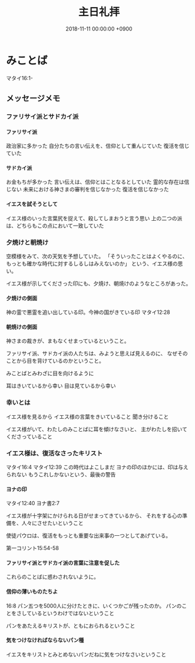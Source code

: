 ﻿---
layout: post
title:  主日礼拝
date:   2018-11-11 00:00:00 +0900
categories: jekyll update
tags:
- jekyll
---

# みことば
マタイ16:1-

## メッセージメモ
### ファリサイ派とサドカイ派
#### ファリサイ派
政治家に多かった
自分たちの言い伝えを、信仰として重んじていた
復活を信じていた

#### サドカイ派
お金もちが多かった
言い伝えは、信仰とはことなるとしていた
霊的な存在は信じない
未来における神さまの審判を信じなかった
復活を信じなかった

#### イエスを試そうとして
イエス様のいった言葉尻を捉えて、殺してしまおうと言う思い
上の二つの派は、どちらもこの点において一致していた

### 夕焼けと朝焼け
空模様をみて、次の天気を予想していた。
「そういったことはよくやるのに、もっとも確かな時代に対するしるしはみえないのか」
という、イエス様の思い。

イエス様が示してくださった印にも、夕焼け、朝焼けのようなところがあった。

#### 夕焼けの側面
神の霊で悪霊を追い出している印。今神の国がきている印
マタイ12:28

#### 朝焼けの側面
神さまの裁きが、まもなくせまっているということ。

ファリサイ派、サドカイ派の人たちは、みようと思えば見えるのに、
なぜそのことから目を背けているのかということ。

みことばとみわざに目を向けるように

耳はきいているから幸い
目は見ているから幸い

### 幸いとは
イエス様を見るから
イエス様の言葉をきいていること
聞き分けること

イエス様がいて、わたしのみことばに耳を傾けなさいと、
主がわたしを招いてくださっていること

### イエス様は、復活なさったキリスト
マタイ16:4
マタイ12:39
この時代はよこしまだ
ヨナの印のほかには、印は与えられない
もうこれしかないという、最後の警告

#### ヨナの印
マタイ12:40
ヨナ書2:7

イエス様が十字架にかけられる日がせまってきているから、
それをする心の準備を、人々にさせたいということ

使徒パウロは、復活をもっとも重要な出来事の一つとしてあげている。

第一コリント15:54-58

#### ファリサイ派とサドカイ派の言葉に注意を促した
これらのことばに惑わされないように。

#### 信仰の薄いものたちよ
16:8
パン五つを5000人に分けたときに、いくつかごが残ったのか。
パンのことをさしているというわけではないということ

パンをあたえるキリストが、ともにおられるということ

#### 気をつけなければならないパン種
イエスをキリストとみとめないパンだねに気をつけなさいということ

